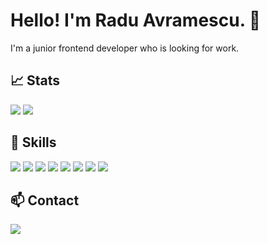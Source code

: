 # Hello! I'm Radu Avramescu. 👋
I'm a junior frontend developer who is looking for work.

## 📈 Stats
<div display="inline">
  <img src="https://github-readme-stats.vercel.app/api/top-langs/?username=RaduAvramescu&theme=dark&show_icons=true" />
  <img src="https://github-readme-stats.vercel.app/api?username=RaduAvramescu&theme=dark&show_icons=true" />
</div>

## 🚀 Skills

<div display="inline">
  <img src="https://img.shields.io/badge/html5%20-%23E34F26.svg?&style=for-the-badge&logo=html5&logoColor=white">
  <img src="https://img.shields.io/badge/css3%20-%231572B6.svg?&style=for-the-badge&logo=css3&logoColor=white">
  <img src="https://img.shields.io/badge/javascript-%23F7DF1E.svg?&style=for-the-badge&logo=javascript&logoColor=black">
  <img src="https://img.shields.io/badge/react%20-%2320232a.svg?&style=for-the-badge&logo=react&logoColor=%2361DAFB">
  <img src="https://img.shields.io/badge/bootstrap%20-%23563D7C.svg?&style=for-the-badge&logo=bootstrap&logoColor=white">
  <img src="https://img.shields.io/badge/material%20ui%20-%230081CB.svg?&style=for-the-badge&logo=material-ui&logoColor=white">
  <img src="https://img.shields.io/badge/git%20-%23F05033.svg?&style=for-the-badge&logo=git&logoColor=white">
  <img src="https://img.shields.io/badge/jenkins%20-%232C5263.svg?&style=for-the-badge&logo=jenkins&logoColor=white"/>
</div>


## 📫 Contact
<a href="https://www.linkedin.com/in/radu-a-4863a486/">
  <img src="https://img.shields.io/badge/linkedin-%230077B5.svg?&style=for-the-badge&logo=linkedin&logoColor=white">
</a>

<!--
**RaduAvramescu/RaduAvramescu** is a ✨ _special_ ✨ repository because its `README.md` (this file) appears on your GitHub profile.

Here are some ideas to get you started:

- 🔭 I’m currently working on ...
- 🌱 I’m currently learning ...
- 👯 I’m looking to collaborate on ...
- 🤔 I’m looking for help with ...
- 💬 Ask me about ...
- 📫 How to reach me: ...
- 😄 Pronouns: ...
- ⚡ Fun fact: ...
-->
